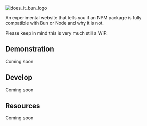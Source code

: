 ![does_it_bun_logo](https://github.com/catto-labs/does-it-bun/assets/57040351/75b88a5b-6f73-42b6-b2bc-ec63f6e58c95)

An experimental website that tells you if an NPM package is fully compatible with Bun or Node and why it is not.

Please keep in mind this is very much still a WIP.

## Demonstration
Coming soon

## Develop
Coming soon

## Resources
Coming soon
